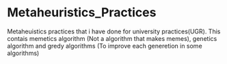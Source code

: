# Metaheuristics_Practices
Metaheuistics practices that i have done for university practices(UGR).
This contais memetics algorithm (Not a algorithm that makes memes), genetics algorithm and gredy algorithms (To improve each generetion in some algorithms)  

